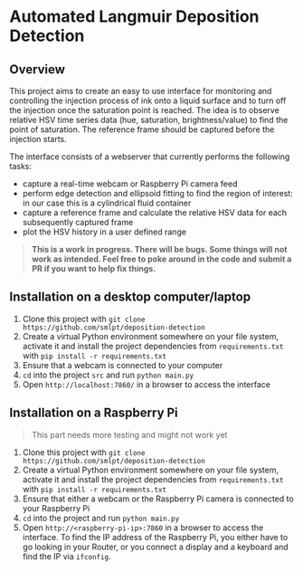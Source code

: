 # Automated Langmuir Deposition Detection

## Overview 

This project aims to create an easy to use interface for monitoring and controlling the injection process of ink onto a liquid surface and to turn off the injection once the saturation point is reached. The idea is to observe relative HSV time series data (hue, saturation, brightness/value) to find the point of saturation. The reference frame should be captured before the injection starts.

The interface consists of a webserver that currently performs the following tasks:
- capture a real-time webcam or Raspberry Pi camera feed
- perform edge detection and ellipsoid fitting to find the region of interest: in our case this is a cylindrical fluid container
- capture a reference frame and calculate the relative HSV data for each subsequently captured frame
- plot the HSV history in a user defined range

> **This is a work in progress. There will be bugs. Some things will not work as intended. Feel free to poke around in the code and submit a PR if you want to help fix things.**

## Installation on a desktop computer/laptop

1. Clone this project with `git clone https://github.com/smlpt/deposition-detection`
2. Create a virtual Python environment somewhere on your file system, activate it and install the project dependencies from `requirements.txt` with `pip install -r requirements.txt`
3. Ensure that a webcam is connected to your computer
4. `cd` into the project `src` and run `python main.py`
5. Open `http://localhost:7860/` in a browser to access the interface

## Installation on a Raspberry Pi

> This part needs more testing and might not work yet

1. Clone this project with `git clone https://github.com/smlpt/deposition-detection`
2. Create a virtual Python environment somewhere on your file system, activate it and install the project dependencies from `requirements.txt` with `pip install -r requirements.txt`
3. Ensure that either a webcam or the Raspberry Pi camera is connected to your Raspberry Pi
4. `cd` into the project and run `python main.py`
5. Open `http://<raspberry-pi-ip>:7860` in a browser to access the interface. To find the IP address of the Raspberry Pi, you either have to go looking in your Router, or you connect a display and a keyboard and find the IP via `ifconfig`.
